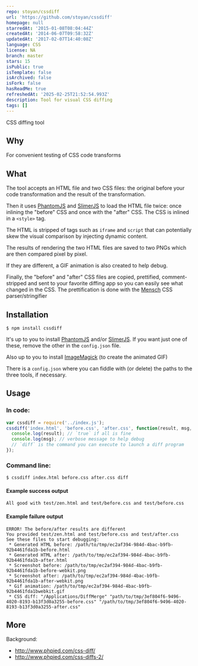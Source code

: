 ```yaml
---
repo: stoyan/cssdiff
url: 'https://github.com/stoyan/cssdiff'
homepage: null
starredAt: '2015-01-08T08:04:44Z'
createdAt: '2014-06-07T09:58:32Z'
updatedAt: '2017-02-07T14:40:08Z'
language: CSS
license: NA
branch: master
stars: 15
isPublic: true
isTemplate: false
isArchived: false
isFork: false
hasReadMe: true
refreshedAt: '2025-02-25T21:52:54.993Z'
description: Tool for visual CSS diffing
tags: []
---
```


CSS diffing tool

## Why

For convenient testing of CSS code transforms

## What

The tool accepts an HTML file and two CSS files: the original before your code transformation
and the result of the transformation.

Then it uses [PhantomJS](http://phantomjs.org/) and [SlimerJS](http://slimerjs.org/) to load the HTML file twice:
once inlining the "before" CSS and once with the "after" CSS. The CSS is inlined in a `<style>` tag.

The HTML is stripped of tags such as `iframe` and `script` that can potentially skew the visual comparison
by injecting dynamic content.

The results of rendering the two HTML files are saved to two PNGs which are then compared pixel by pixel.

If they are different, a GIF animation is also created to help debug.

Finally, the "before" and "after" CSS files are copied, prettified, comment-stripped and sent to your
favorite diffing app so you can easily see what changed in the CSS. The prettification is done with the 
[Mensch](https://github.com/brettstimmerman/mensch) CSS parser/stringifier

## Installation

    $ npm install cssdiff

It's up to you to install [PhantomJS](http://phantomjs.org/) and/or [SlimerJS](http://slimerjs.org/).
If you want just one of these, remove the other in the `config.json` file.

Also up to you to install [ImageMagick](http://imagemagick.org) (to create the animated GIF)

There is a `config.json` where you can fiddle with (or delete) the paths to the three tools, if necessary.

## Usage

### In code:

```js
var cssdiff = require('../index.js');
cssdiff('index.html', 'before.css', 'after.css', function(result, msg, diff) {
  console.log(result); // `true` if all is fine
  console.log(msg); // verbose message to help debug
  // `diff` is the command you can execute to launch a diff program
});
```

### Command line:

    $ cssdiff index.html before.css after.css diff

#### Example success output

    All good with test/zen.html and test/before.css and test/before.css

#### Example failure output

    ERROR! The before/after results are different
    You provided test/zen.html and test/before.css and test/after.css
    See these files to start debugging:
     * Generated HTML before: /path/to/tmp/ec2af394-984d-4bac-b9fb-92b4461fda1b-before.html
     * Generated HTML after: /path/to/tmp/ec2af394-984d-4bac-b9fb-92b4461fda1b-after.html
     * Screenshot before: /path/to/tmp/ec2af394-984d-4bac-b9fb-92b4461fda1b-before-webkit.png
     * Screenshot after: /path/to/tmp/ec2af394-984d-4bac-b9fb-92b4461fda1b-after-webkit.png
     * Gif animation: /path/to/tmp/ec2af394-984d-4bac-b9fb-92b4461fda1bwebkit.gif
     * CSS diff: "/Applications/DiffMerge" "path/to/tmp/3ef804f6-9496-4020-8193-b13f3d0a3255-before.css" "/path/to/tmp/3ef804f6-9496-4020-8193-b13f3d0a3255-after.css"


## More

Background:

 * http://www.phpied.com/css-diff/
 * http://www.phpied.com/css-diffs-2/
